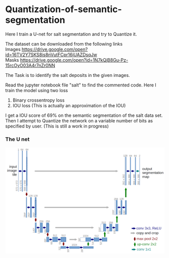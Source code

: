 # Quantization-of-semantic-segmentation
Here I train a U-net for salt segmentation and try to Quantize it.

The dataset can be downloaded from the following links <br />
Images https://drive.google.com/open?id=16TV2Y7SKS8is8nVutFCpr16jUAZDsqJw <br />
Masks https://drive.google.com/open?id=1N7kQjB8Gu-Pz-15rcOyO03A4r7nZr0NN  <br />

The Task is to identify the salt deposits in the given images.<br /> 

Read the jupyter notebook file "salt" to find the commented code. Here I train the model using two loss <br />
1) Binary crossentropy loss <br />
2) IOU loss (This is actually an approximation of the IOU) <br />

I get a IOU score of 69% on the semantic segmentation of the salt data set. Then I attempt to Quantize the network on a variable number of bits as specified by user. (This is still a work in progress)

### The U net
 ![](./Images/u-net-architecture.png)


